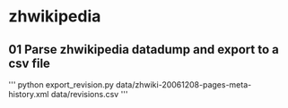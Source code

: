 # zhwikipedia

## 01 Parse zhwikipedia datadump and export to a csv file
'''
python export_revision.py data/zhwiki-20061208-pages-meta-history.xml data/revisions.csv
'''
